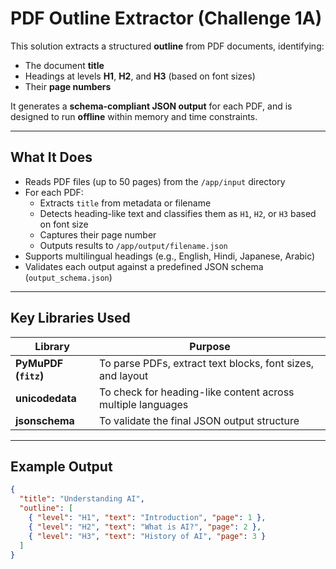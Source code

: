 #  PDF Outline Extractor (Challenge 1A)

This solution extracts a structured **outline** from PDF documents, identifying:
- The document **title**
- Headings at levels **H1**, **H2**, and **H3** (based on font sizes)
- Their **page numbers**

It generates a **schema-compliant JSON output** for each PDF, and is designed to run **offline** within memory and time constraints.

---

##  What It Does

- Reads PDF files (up to 50 pages) from the `/app/input` directory
- For each PDF:
  - Extracts `title` from metadata or filename
  - Detects heading-like text and classifies them as `H1`, `H2`, or `H3` based on font size
  - Captures their page number
  - Outputs results to `/app/output/filename.json`
- Supports multilingual headings (e.g., English, Hindi, Japanese, Arabic)
- Validates each output against a predefined JSON schema (`output_schema.json`)

---

##  Key Libraries Used

| Library      | Purpose |
|--------------|---------|
| **PyMuPDF (`fitz`)** | To parse PDFs, extract text blocks, font sizes, and layout |
| **unicodedata** | To check for heading-like content across multiple languages |
| **jsonschema** | To validate the final JSON output structure |

---

##  Example Output

```json
{
  "title": "Understanding AI",
  "outline": [
    { "level": "H1", "text": "Introduction", "page": 1 },
    { "level": "H2", "text": "What is AI?", "page": 2 },
    { "level": "H3", "text": "History of AI", "page": 3 }
  ]
}
